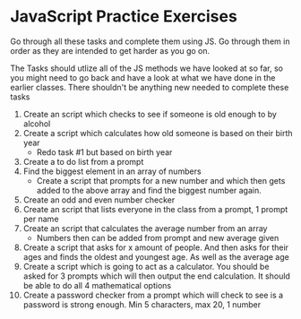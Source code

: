# JavaScript Practice Exercises
Go through all these tasks and complete them using JS. Go through them in order as they are intended to get harder as you go on.

The Tasks should utlize all of the JS methods we have looked at so far, so you might need to go back and have a look at what we have done in the earlier classes. There shouldn't be anything new needed to complete these tasks

1. Create an script which checks to see if someone is old enough to by alcohol
2. Create a script which calculates how old someone is based on their birth year
    * Redo task #1 but based on birth year
3. Create a to do list from a prompt
4. Find the biggest element in an array of numbers
    * Create a script that prompts for a new number and which then gets added to the
above array and find the biggest number again.
5. Create an odd and even number checker
6. Create an script that lists everyone in the class from a prompt, 1 prompt per name
7. Create an script that calculates the average number from an array
    * Numbers then can be added from prompt and new average given
8. Create a script that asks for x amount of people. And then asks for their ages and finds
the oldest and youngest age. As well as the average age
9. Create a script which is going to act as a calculator. You should be asked for 3 prompts
which will then output the end calculation. It should be able to do all 4 mathematical
options
10. Create a password checker from a prompt which will check to see is a password is
strong enough. Min 5 characters, max 20, 1 number
